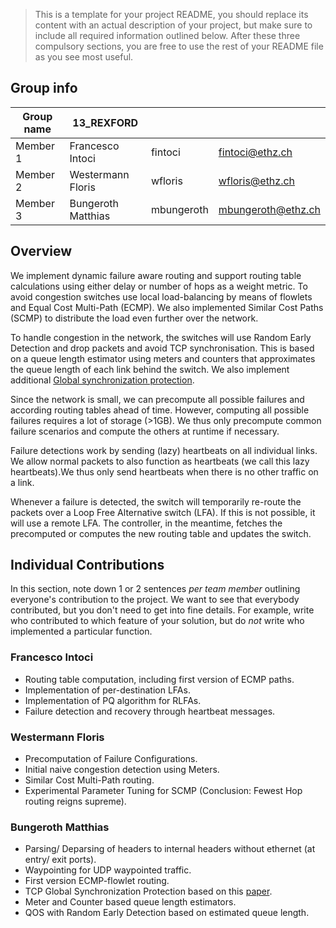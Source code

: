 > This is a template for your project README, you should replace its content with an actual description of your project, but make sure to include all required information outlined below. After these three compulsory sections, you are free to use the rest of your README file as you see most useful.
> 

## Group info

| Group name | 13_REXFORD |  |  |
| --- | --- | --- | --- |
| Member 1 | Francesco Intoci  | fintoci | fintoci@ethz.ch |
| Member 2 | Westermann Floris | wfloris | wfloris@ethz.ch |
| Member 3 | Bungeroth Matthias | mbungeroth | mbungeroth@ethz.ch |

## Overview

We implement dynamic failure aware routing and support routing table
calculations using either delay or number of hops as a weight metric.
To avoid congestion switches use local load-balancing by means of flowlets
and Equal Cost Multi-Path (ECMP).
We also implemented Similar Cost Paths (SCMP) to distribute the load even
further over the network.

To handle congestion in the network, the switches will use Random Early
Detection and drop packets and avoid TCP synchronisation.
This is based on a queue length estimator using meters and counters that
approximates the queue length of each link behind the switch.
We also implement additional
[Global synchronization protection](https://www.researchgate.net/publication/301857331_Global_Synchronization_Protection_for_Bandwidth_Sharing_TCP_Flows_in_High-Speed_Links).


Since the network is small, we can precompute all possible failures and
according routing tables ahead of time.
However, computing all possible failures requires a lot of storage (>1GB).
We thus only precompute common failure scenarios and compute the others at
runtime if necessary.

Failure detections work by sending (lazy) heartbeats on all individual links.
We allow normal packets to also function as heartbeats (we call this lazy
heartbeats).We thus only send heartbeats when there is no other traffic on a
link.

Whenever a failure is detected, the switch will temporarily re-route the packets
over a Loop Free Alternative switch (LFA).
If this is not possible, it will use a remote LFA.
The controller, in the meantime, fetches the precomputed or computes the new
routing table and updates the switch.


## Individual Contributions

In this section, note down 1 or 2 sentences *per team member* outlining everyone's contribution to the project. We want to see that everybody contributed, but you don't need to get into fine details. For example, write who contributed to which feature of your solution, but do *not* write who implemented a particular function. 

### Francesco Intoci
- Routing table computation, including first version of ECMP paths.
- Implementation of per-destination LFAs.
- Implementation of PQ algorithm for RLFAs.
- Failure detection and recovery through heartbeat messages.

### Westermann Floris
- Precomputation of Failure Configurations.
- Initial naive congestion detection using Meters.
- Similar Cost Multi-Path routing.
- Experimental Parameter Tuning for SCMP (Conclusion: Fewest Hop routing reigns supreme).

### Bungeroth Matthias

- Parsing/ Deparsing of headers to internal headers without ethernet (at entry/ exit ports).
- Waypointing for UDP waypointed traffic.
- First version ECMP-flowlet routing.
- TCP Global Synchronization Protection based on this [paper](https://www.researchgate.net/publication/301857331_Global_Synchronization_Protection_for_Bandwidth_Sharing_TCP_Flows_in_High-Speed_Links).
- Meter and Counter based queue length estimators.
- QOS with Random Early Detection based on estimated queue length.

